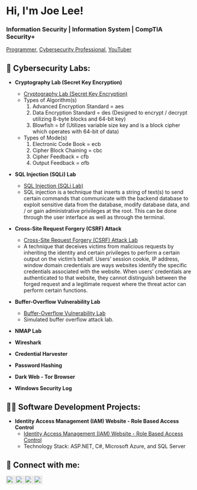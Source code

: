 <h1>Hi, I'm Joe Lee!</h2>
  <h3> Information Security  |  Information System  |  CompTIA Security+</h3>

  <a href="https://github.com/joshmadakor1">Programmer</a>, <a href="https://www.linkedin.com/in/joshmadakor/">Cybersecurity Professional</a>, <a href="https://www.youtube.com/c/joshmadakor">YouTuber</a></h1>
  
<h2>🔐 Cybersecurity Labs:</h2>

- <b> Cryptography Lab (Secret Key Encryption) </b>
  - [Cryptography Lab (Secret Key Encryption)](https://github.com/JoeLeeTech/Cryptography-Lab-Secret-Key-Encryption-)
  - Types of Algorithm(s)
    1) Advanced Encryption Standard = aes
    2) Data Encryption Standard = des (Designed to encrypt / decrypt utilizing 8-byte blocks and 64-bit key)
    3) Blowfish = bf (Utilizes variable size key and is a block cipher which operates with 64-bit of data)
  - Types of Mode(s)
    1) Electronic Code Book = ecb
    2) Cipher Block Chaining = cbc
    3) Cipher Feedback = cfb
    4) Output Feedback = ofb
- <b> SQL Injection (SQLi) Lab </b>
  - [SQL Injection (SQLi Lab)](https://github.com/JoeLeeTech/SQL-Injection-SQLi-Lab)
  - SQL injection is a technique that inserts a string of text(s) to send certain commands that communicate with the backend database to exploit sensitive data from the database, modify database data, and / or gain administrative privileges at the root. This can be done through the user
    interface as well as through the terminal.
- <b> Cross-Site Request Forgery (CSRF) Attack </b>
  - [Cross-Site Request Forgery (CSRF) Attack Lab ](https://github.com/JoeLeeTech/Cross-Site-Request-Forgery-Attack-Lab)
  - A technique that deceives victims from malicious requests by inheriting the identity and certain privileges to perform a certain output on the victim’s behalf. Users’ session cookie, IP address, window domain credentials are ways websites identify the specific credentials associated with
    the website. When users’ credentials are authenticated to that website, they cannot distinguish between the forged request and a legitimate request where the threat actor can perform certain functions.
- <b> Buffer-Overflow Vulnerability Lab </b>
  - [Buffer-Overflow Vulnerability Lab](https://github.com/JoeLeeTech/Buffer-Overflow-Attack-Lab)
  - Simulated buffer overflow attack lab.
    
- <b>NMAP Lab </b>
- <b>Wireshark</b>
- <b>Credential Harvester</b>
- <b>Password Hashing</b>
- <b> Dark Web - Tor Browser</b>
- <b>Windows Security Log</b>

<h2>👨‍💻 Software Development Projects:</h2>

  - <b>Identity Access Management (IAM) Website - Role Based Access Control</b>
    - [Identity Access Management (IAM) Website - Role Based Access Control](https://github.com/JoeLeeTech/Identity-Access-Management-IAM-Website-Role-Based-Access-Control)
    - Technology Stack: ASP.NET, C#, Microsoft Azure, and SQL Server

<h2> 🤳 Connect with me:</h2>

[<img align="left" alt="JoshMadakor | YouTube" width="22px" src="https://cdn.jsdelivr.net/npm/simple-icons@v3/icons/youtube.svg" />][youtube]
[<img align="left" alt="JoshMadakor | Twitter" width="22px" src="https://cdn.jsdelivr.net/npm/simple-icons@v3/icons/twitter.svg" />][twitter]
[<img align="left" alt="JoshMadakor | LinkedIn" width="22px" src="https://cdn.jsdelivr.net/npm/simple-icons@v3/icons/linkedin.svg" />][linkedin]
[<img align="left" alt="JoshMadakor | Instagram" width="22px" src="https://cdn.jsdelivr.net/npm/simple-icons@v3/icons/instagram.svg" />][instagram]

[twitter]: https://twitter.com/joshmadakor
[youtube]: https://www.youtube.com/c/joshmadakor
[instagram]: https://www.instagram.com/joshmadakor/
[linkedin]: https://linkedin.com/in/joshmadakor

<!--
**joshmadakor1/joshmadakor1** is a ✨ _special_ ✨ repository because its `README.md` (this file) appears on your GitHub profile.

Here are some ideas to get you started:

- 🔭 I’m currently working on ...
- 🌱 I’m currently learning ...
- 👯 I’m looking to collaborate on ...
- 🤔 I’m looking for help with ...
- 💬 Ask me about ...
- 📫 How to reach me: ...
- 😄 Pronouns: ...
- ⚡ Fun fact: ...
